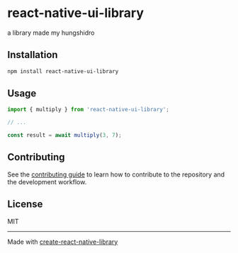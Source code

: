 # react-native-ui-library

a library made my hungshidro

## Installation

```sh
npm install react-native-ui-library
```

## Usage

```js
import { multiply } from 'react-native-ui-library';

// ...

const result = await multiply(3, 7);
```

## Contributing

See the [contributing guide](CONTRIBUTING.md) to learn how to contribute to the repository and the development workflow.

## License

MIT

---

Made with [create-react-native-library](https://github.com/callstack/react-native-builder-bob)
